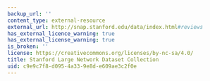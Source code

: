 ```yaml
---
backup_url: ''
content_type: external-resource
external_url: http://snap.stanford.edu/data/index.html#reviews
has_external_licence_warning: true
has_external_license_warning: true
is_broken: ''
license: https://creativecommons.org/licenses/by-nc-sa/4.0/
title: Stanford Large Network Dataset Collection
uid: c9e9c7f8-d095-4a33-9e8d-e609ae3c2f0e
---
```

